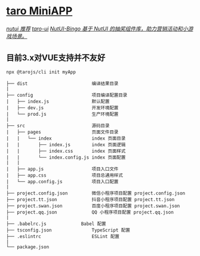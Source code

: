 # [taro MiniAPP](https://taro.jd.com/)
###### [nutui 推荐](https://nutui.jd.com/#/) [taro-ui](https://taro-ui.jd.com/#/) [NutUI-Bingo 基于 NutUI 的抽奖组件库，助力营销活动和小游戏场景。](https://nutui.jd.com/bingo/index.html#/)
## 目前3.x对VUE支持并不友好
```shell
npx @tarojs/cli init myApp
```
```text
├── dist                        编译结果目录
|
├── config                      项目编译配置目录
|   ├── index.js                默认配置
|   ├── dev.js                  开发环境配置
|   └── prod.js                 生产环境配置
|
├── src                         源码目录
|   ├── pages                   页面文件目录
|   |   └── index               index 页面目录
|   |       ├── index.js        index 页面逻辑
|   |       ├── index.css       index 页面样式
|   |       └── index.config.js index 页面配置
|   |
|   ├── app.js                  项目入口文件
|   ├── app.css                 项目总通用样式
|   └── app.config.js           项目入口配置
|
├── project.config.json         微信小程序项目配置 project.config.json
├── project.tt.json             抖音小程序项目配置 project.tt.json
├── project.swan.json           百度小程序项目配置 project.swan.json
├── project.qq.json             QQ 小程序项目配置 project.qq.json
|
├── .babelrc.js             Babel 配置
├── tsconfig.json               TypeScript 配置
├── .eslintrc                   ESLint 配置
|
└── package.json
```
